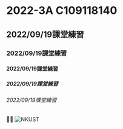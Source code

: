 # 2022-3A C109118140
## 2022/09/19課堂練習
### 2022/09/19課堂練習
#### 2022/09/19課堂練習
##### 2022/09/19課堂練習
###### 2022/09/19課堂練習
🏀🥇
![NKUST](nkust.png"高科大圖示")
